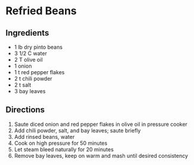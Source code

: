 # Refried Beans


## Ingredients
*	1		lb	dry pinto beans
*	3 1/2	C	water
*	2		T	olive oil
*	1			onion
*	1		t	red pepper flakes
*	2		t	chili powder
*	2		t	salt
*	3			bay leaves

## Directions
1.	Saute diced onion and red pepper flakes in olive oil in pressure cooker
2.	Add chili powder, salt, and bay leaves; saute briefly
3.	Add rinsed beans, water
4.	Cook on high pressure for 50 minutes
5.	Let steam bleed naturally for 20 minutes
6.	Remove bay leaves, keep on warm and mash until desired consistency
